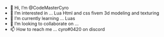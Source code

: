 - 👋 Hi, I’m @CodeMasterCyro
- 👀 I’m interested in ... Lua Html and css fivem 3d modeling and texturing
- 🌱 I’m currently learning ... Luas
- 💞️ I’m looking to collaborate on ...
- 📫 How to reach me ... cyro#0420 on discord

<!---
CodeMasterCyro/CodeMasterCyro is a ✨ special ✨ repository because its `README.md` (this file) appears on your GitHub profile.
You can click the Preview link to take a look at your changes.
--->
